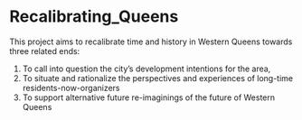 # Recalibrating_Queens

This project aims to recalibrate time and history in Western Queens towards three related ends:

  1.  To call into question the city’s development intentions for the area,
  2.   To situate and rationalize the perspectives and experiences of long-time residents-now-organizers
  3.  To support alternative future re-imaginings of the future of Western Queens
